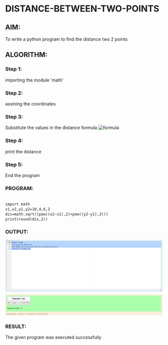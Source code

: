 # DISTANCE-BETWEEN-TWO-POINTS

## AIM:
To write a python program to find the distance two 2 points
## ALGORITHM:
### Step 1: 
importing the module 'math'
### Step 2: 
assining the coordinates 
### Step 3: 
Substitute the values in the distance formula  ![formula](/formula.JPG)
### Step 4: 
print the distance
### Step 5: 
End the program
### PROGRAM:
```

import math
x1,x2,y1,y2=10,4,6,2
dis=math.sqrt((pow((x2-x1),2)+pow((y2-y1),2)))
print(round(dis,2))
```


### OUTPUT:
![output](/output.png)

### RESULT:
The given program was executed successfully